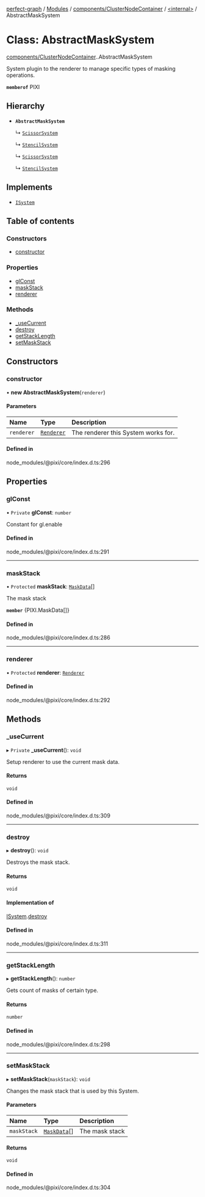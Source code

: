 [perfect-graph](../README.md) / [Modules](../modules.md) / [components/ClusterNodeContainer](../modules/components_ClusterNodeContainer.md) / [<internal\>](../modules/components_ClusterNodeContainer._internal_.md) / AbstractMaskSystem

# Class: AbstractMaskSystem

[components/ClusterNodeContainer](../modules/components_ClusterNodeContainer.md).[<internal>](../modules/components_ClusterNodeContainer._internal_.md).AbstractMaskSystem

System plugin to the renderer to manage specific types of masking operations.

**`memberof`** PIXI

## Hierarchy

- **`AbstractMaskSystem`**

  ↳ [`ScissorSystem`](components_ClusterNodeContainer._internal_.ScissorSystem.md)

  ↳ [`StencilSystem`](components_ClusterNodeContainer._internal_.StencilSystem.md)

  ↳ [`ScissorSystem`](components_ClusterNodeContainer._internal_.__Users_turgaysaba_Desktop_projects_perfect_graph_node_modules__pixi_core_index_.ScissorSystem.md)

  ↳ [`StencilSystem`](components_ClusterNodeContainer._internal_.__Users_turgaysaba_Desktop_projects_perfect_graph_node_modules__pixi_core_index_.StencilSystem.md)

## Implements

- [`ISystem`](../interfaces/components_ClusterNodeContainer._internal_.ISystem.md)

## Table of contents

### Constructors

- [constructor](components_ClusterNodeContainer._internal_.AbstractMaskSystem.md#constructor)

### Properties

- [glConst](components_ClusterNodeContainer._internal_.AbstractMaskSystem.md#glconst)
- [maskStack](components_ClusterNodeContainer._internal_.AbstractMaskSystem.md#maskstack)
- [renderer](components_ClusterNodeContainer._internal_.AbstractMaskSystem.md#renderer)

### Methods

- [\_useCurrent](components_ClusterNodeContainer._internal_.AbstractMaskSystem.md#_usecurrent)
- [destroy](components_ClusterNodeContainer._internal_.AbstractMaskSystem.md#destroy)
- [getStackLength](components_ClusterNodeContainer._internal_.AbstractMaskSystem.md#getstacklength)
- [setMaskStack](components_ClusterNodeContainer._internal_.AbstractMaskSystem.md#setmaskstack)

## Constructors

### constructor

• **new AbstractMaskSystem**(`renderer`)

#### Parameters

| Name | Type | Description |
| :------ | :------ | :------ |
| `renderer` | [`Renderer`](components_ClusterNodeContainer._internal_.Renderer.md) | The renderer this System works for. |

#### Defined in

node_modules/@pixi/core/index.d.ts:296

## Properties

### glConst

• `Private` **glConst**: `number`

Constant for gl.enable

#### Defined in

node_modules/@pixi/core/index.d.ts:291

___

### maskStack

• `Protected` **maskStack**: [`MaskData`](components_ClusterNodeContainer._internal_.MaskData.md)[]

The mask stack

**`member`** {PIXI.MaskData[]}

#### Defined in

node_modules/@pixi/core/index.d.ts:286

___

### renderer

• `Protected` **renderer**: [`Renderer`](components_ClusterNodeContainer._internal_.Renderer.md)

#### Defined in

node_modules/@pixi/core/index.d.ts:292

## Methods

### \_useCurrent

▸ `Private` **_useCurrent**(): `void`

Setup renderer to use the current mask data.

#### Returns

`void`

#### Defined in

node_modules/@pixi/core/index.d.ts:309

___

### destroy

▸ **destroy**(): `void`

Destroys the mask stack.

#### Returns

`void`

#### Implementation of

[ISystem](../interfaces/components_ClusterNodeContainer._internal_.ISystem.md).[destroy](../interfaces/components_ClusterNodeContainer._internal_.ISystem.md#destroy)

#### Defined in

node_modules/@pixi/core/index.d.ts:311

___

### getStackLength

▸ **getStackLength**(): `number`

Gets count of masks of certain type.

#### Returns

`number`

#### Defined in

node_modules/@pixi/core/index.d.ts:298

___

### setMaskStack

▸ **setMaskStack**(`maskStack`): `void`

Changes the mask stack that is used by this System.

#### Parameters

| Name | Type | Description |
| :------ | :------ | :------ |
| `maskStack` | [`MaskData`](components_ClusterNodeContainer._internal_.MaskData.md)[] | The mask stack |

#### Returns

`void`

#### Defined in

node_modules/@pixi/core/index.d.ts:304
